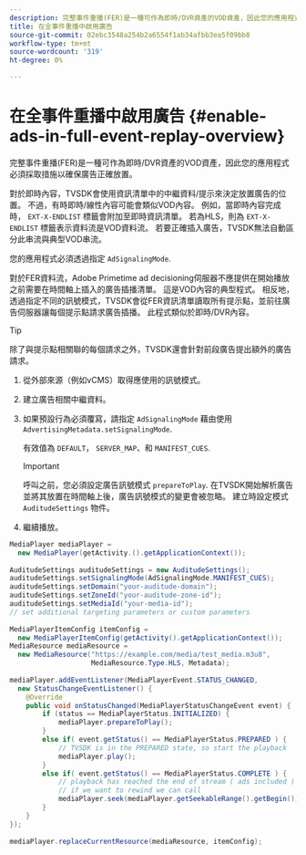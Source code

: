 ```yaml
---
description: 完整事件重播(FER)是一種可作為即時/DVR資產的VOD資產，因此您的應用程式必須採取措施以確保廣告正確放置。
title: 在全事件重播中啟用廣告
source-git-commit: 02ebc3548a254b2a6554f1ab34afbb3ea5f09bb8
workflow-type: tm+mt
source-wordcount: '319'
ht-degree: 0%

---
```


# 在全事件重播中啟用廣告 {#enable-ads-in-full-event-replay-overview}

完整事件重播(FER)是一種可作為即時/DVR資產的VOD資產，因此您的應用程式必須採取措施以確保廣告正確放置。

對於即時內容，TVSDK會使用資訊清單中的中繼資料/提示來決定放置廣告的位置。 不過，有時即時/線性內容可能會類似VOD內容。 例如，當即時內容完成時， `EXT-X-ENDLIST` 標籤會附加至即時資訊清單。 若為HLS，則為 `EXT-X-ENDLIST` 標籤表示資料流是VOD資料流。 若要正確插入廣告，TVSDK無法自動區分此串流與典型VOD串流。

您的應用程式必須透過指定 `AdSignalingMode`.

對於FER資料流，Adobe Primetime ad decisioning伺服器不應提供在開始播放之前需要在時間軸上插入的廣告插播清單。 這是VOD內容的典型程式。 相反地，透過指定不同的訊號模式，TVSDK會從FER資訊清單讀取所有提示點，並前往廣告伺服器讓每個提示點請求廣告插播。 此程式類似於即時/DVR內容。

>[!TIP]
>
>除了與提示點相關聯的每個請求之外，TVSDK還會針對前段廣告提出額外的廣告請求。

1. 從外部來源（例如vCMS）取得應使用的訊號模式。
1. 建立廣告相關中繼資料。
1. 如果預設行為必須覆寫，請指定 `AdSignalingMode` 藉由使用 `AdvertisingMetadata.setSignalingMode`.

   有效值為 `DEFAULT`， `SERVER_MAP`、和 `MANIFEST_CUES`.

   >[!IMPORTANT]
   >
   >呼叫之前，您必須設定廣告訊號模式 `prepareToPlay`. 在TVSDK開始解析廣告並將其放置在時間軸上後，廣告訊號模式的變更會被忽略。 建立時設定模式 `AuditudeSettings` 物件。

1. 繼續播放。

<!--<a id="example_6DECA71C3C3B4551805C09A80686552F"></a>-->

```java
MediaPlayer mediaPlayer =  
  new MediaPlayer(getActivity.().getApplicationContext()); 
 
AuditudeSettings auditudeSettings = new AuditudeSettings(); 
auditudeSettings.setSignalingMode(AdSignalingMode.MANIFEST_CUES); 
auditudeSettings.setDomain("your-auditude-domain"); 
auditudeSettings.setZoneId("your-auditude-zone-id"); 
auditudeSettings.setMediaId("your-media-id"); 
// set additional targeting parameters or custom parameters 
 
MediaPlayerItemConfig itemConfig =  
  new MediaPlayerItemConfig(getActivity().getApplicationContext()); 
MediaResource mediaResource =  
  new MediaResource("https://example.com/media/test_media.m3u8",  
                    MediaResource.Type.HLS, Metadata); 
 
mediaPlayer.addEventListener(MediaPlayerEvent.STATUS_CHANGED,  
  new StatusChangeEventListener() { 
    @Override 
    public void onStatusChanged(MediaPlayerStatusChangeEvent event) { 
        if (status == MediaPlayerStatus.INITIALIZED) { 
            mediaPlayer.prepareToPlay(); 
        } 
        else if( event.getStatus() == MediaPlayerStatus.PREPARED ) { 
            // TVSDK is in the PREPARED state, so start the playback 
            mediaPlayer.play(); 
        } 
        else if( event.getStatus() == MediaPlayerStatus.COMPLETE ) { 
            // playback has reached the end of stream ( ads included ) 
            // if we want to rewind we can call 
            mediaPlayer.seek(mediaPlayer.getSeekableRange().getBegin()); 
        } 
    } 
}); 
 
mediaPlayer.replaceCurrentResource(mediaResource, itemConfig); 
```

